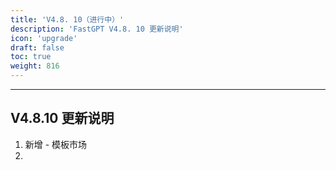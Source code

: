 ```yaml
---
title: 'V4.8. 10（进行中）'
description: 'FastGPT V4.8. 10 更新说明'
icon: 'upgrade'
draft: false
toc: true
weight: 816
---
```


-------

## V4.8.10 更新说明

1. 新增 - 模板市场
2. 
